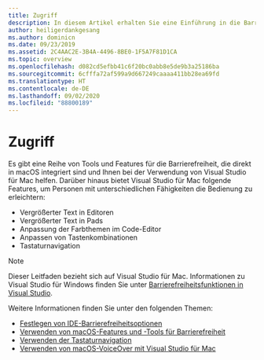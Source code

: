 ```yaml
---
title: Zugriff
description: In diesem Artikel erhalten Sie eine Einführung in die Barrierefreiheitsfunktionen in Visual Studio für Mac und erfahren, wie diese aktiviert werden.
author: heiligerdankgesang
ms.author: dominicn
ms.date: 09/23/2019
ms.assetid: 2C4AAC2E-3B4A-4496-8BE0-1F5A7F81D1CA
ms.topic: overview
ms.openlocfilehash: d082cd5efbb41c6f20bc0abb8e5de9b3a25186ba
ms.sourcegitcommit: 6cfffa72af599a9d667249caaaa411bb28ea69fd
ms.translationtype: HT
ms.contentlocale: de-DE
ms.lasthandoff: 09/02/2020
ms.locfileid: "88800189"
---
```

# <a name="accessibility"></a>Zugriff

Es gibt eine Reihe von Tools und Features für die Barrierefreiheit, die direkt in macOS integriert sind und Ihnen bei der Verwendung von Visual Studio für Mac helfen.  Darüber hinaus bietet Visual Studio für Mac folgende Features, um Personen mit unterschiedlichen Fähigkeiten die Bedienung zu erleichtern:

* Vergrößerter Text in Editoren
* Vergrößerter Text in Pads
* Anpassung der Farbthemen im Code-Editor
* Anpassen von Tastenkombinationen
* Tastaturnavigation

> [!NOTE]
> Dieser Leitfaden bezieht sich auf Visual Studio für Mac. Informationen zu Visual Studio für Windows finden Sie unter [Barrierefreiheitsfunktionen in Visual Studio](/visualstudio/ide/reference/accessibility-features-of-visual-studio).

Weitere Informationen finden Sie unter den folgenden Themen:

* [Festlegen von IDE-Barrierefreiheitsoptionen](accessibility-ide-options.md)
* [Verwenden von macOS-Features und -Tools für Barrierefreiheit](accessibility-macos.md)
* [Verwenden der Tastaturnavigation](accessibility-keyboard.md)
* [Verwenden von macOS-VoiceOver mit Visual Studio für Mac](accessibility-voiceover.md)